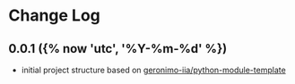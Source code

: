 # Change Log

## 0.0.1 ({% now 'utc', '%Y-%m-%d' %})

- initial project structure based on [geronimo-iia/python-module-template](https://github.com/geronimo-iia/python-module-template)
